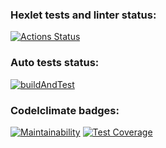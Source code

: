 ### Hexlet tests and linter status:
[![Actions Status](https://github.com/Iliatar/java-project-72/actions/workflows/hexlet-check.yml/badge.svg)](https://github.com/Iliatar/java-project-72/actions)
### Auto tests status:
[![buildAndTest](https://github.com/Iliatar/java-project-72/actions/workflows/main.yml/badge.svg)](https://github.com/Iliatar/java-project-72/actions/workflows/main.yml)
### Codelclimate badges:
[![Maintainability](https://api.codeclimate.com/v1/badges/8b537c7cf359b274b598/maintainability)](https://codeclimate.com/github/Iliatar/java-project-72/maintainability)
[![Test Coverage](https://api.codeclimate.com/v1/badges/8b537c7cf359b274b598/test_coverage)](https://codeclimate.com/github/Iliatar/java-project-72/test_coverage)
